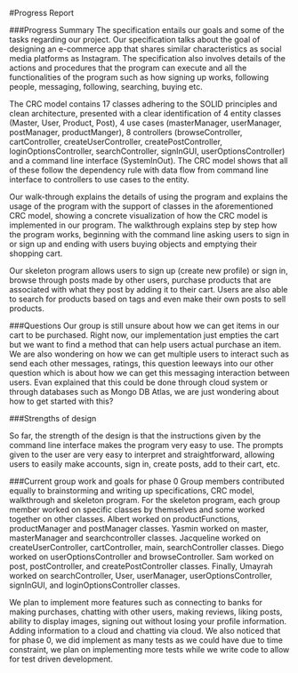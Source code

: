 #Progress Report

###Progress Summary
The specification entails our goals and some of the tasks regarding our project. Our specification talks about the goal 
of designing an e-commerce app that shares similar characteristics as social media platforms as Instagram. The 
specification also involves details of the actions and procedures that the program can execute and all the 
functionalities of the program such as how signing up works, following people, messaging, following, searching, buying 
etc.

The CRC model contains 17 classes adhering to the SOLID principles and clean architecture, presented with a clear 
identification of 4 entity classes (Master, User, Product, Post), 4 use cases (masterManager, userManager, postManager, 
productManger), 8 controllers (browseController, cartController, createUserController, createPostController, 
loginOptionsController, searchController, signInGUI, userOptionsController) and a command line interface 
(SystemInOut). The CRC model shows that all of these follow the dependency rule with data flow from command line 
interface to controllers to use cases to the entity.

Our walk-through explains the details of using the program and explains the usage of the program with the support of 
classes in the aforementioned CRC model, showing a concrete visualization of how the CRC model is implemented in our 
program. The walkthrough explains step by step how the program works, beginning with the command line asking users to 
sign in or sign up and ending with users buying objects and emptying their shopping cart.

Our skeleton program allows users to sign up (create new profile) or sign in, browse through posts made by other users, 
purchase products that are associated with what they post by adding it to their cart. Users are also able to search for products based on tags and even make their own posts to sell products. 

###Questions
Our group is still unsure about how we can get items in our cart to be purchased. Right now, our implementation just 
empties the cart but we want to find a method that can help users actual purchase an item. We are also wondering on how 
we can get multiple users to interact such as send each other messages, ratings, this question leeways into our other 
question which is about how we can get this messaging interaction between users. Evan explained that this could be done 
through cloud system or through databases such as Mongo DB Atlas, we are just wondering about how to get started 
with this?

###Strengths of design

So far, the strength of the design is that the instructions given by the command line interface makes the program 
very easy to use. The prompts given to the user are very easy to interpret and straightforward, allowing users to easily
make accounts, sign in, create posts, add to their cart, etc. 

###Current group work and goals for phase 0
Group members contributed equally to brainstorming and writing up specifications, CRC model, walkthrough and skeleton 
program. For the skeleton program, each group member worked on specific classes by themselves and some worked together 
on other classes. Albert worked on productFunctions, productManager and postManager classes. Yasmin worked on master, 
masterManager and searchcontroller classes. Jacqueline worked on createUserController, cartController, main, 
searchController classes. Diego worked on userOptionsController and browseController. Sam worked on post, 
postController, and createPostController classes. Finally, Umayrah worked on searchController, User, userManager, 
userOptionsController, signInGUI, and loginOptionsController classes.

We plan to implement more features such as connecting to banks for making purchases, chatting with other users, 
making reviews, liking posts, ability to display images, signing out without losing your profile information. 
Adding information to a cloud and chatting via cloud. We also noticed that for phase 0, we did implement as many tests 
as we could have due to time constraint, we plan on implementing more tests while we write code to allow for test 
driven development.

